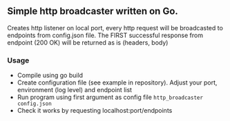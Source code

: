 ## Simple http broadcaster written on Go.
Creates http listener on local port, every http request will be broadcasted to endpoints from config.json file. The FIRST successful response from endpoint (200 OK) will be returned as is (headers, body)

### Usage
* Compile using go build
* Create configuration file (see example in repository). Adjust your port, environment (log level) and endpoint list
* Run program using first argument as config file `http_broadcaster config.json`
* Check it works by requesting localhost:port/endpoints
